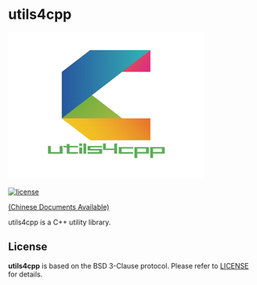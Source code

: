# utils4cpp

![avatar](./doc/logo/utils4cpp.png)

[![license](https://img.shields.io/badge/license-BSD%203--Clause-blue)](LICENSE)

[(Chinese Documents Available)](README.md)

utils4cpp is a C++ utility library.

## License

**utils4cpp** is based on the BSD 3-Clause protocol. Please refer to [LICENSE](LICENSE) for details.
